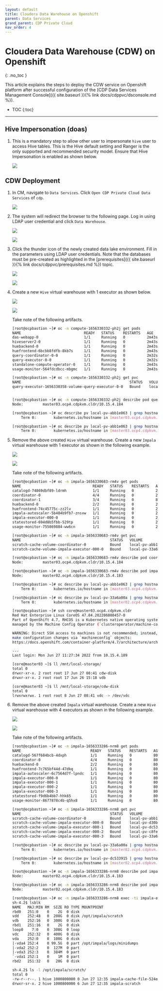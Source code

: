 ```yaml
---
layout: default
title: Cloudera Data Warehouse on Openshift
parent: Data Services
grand_parent: CDP Private Cloud
nav_order: 4
---
```


# Cloudera Data Warehouse (CDW) on Openshift
{: .no_toc }

This article explains the steps to deploy the CDW service on Openshift platform after successful configuration of the [CDP Data Services Management Console]({{ site.baseurl }}{% link docs/cdppvc/dsconsole.md %}).

- TOC
{:toc}

---  


## Hive Impersonation (doas)

1. This is a mandatory step to allow other user to impersonate `hive` user to access Hive tables. This is the Hive default setting and Ranger is the only supported and recommended security model. Ensure that Hive Impersonation is enabled as shown below.

    ![](../../assets/images/cdw/hiveimpersonation.png)  


## CDW Deployment

1. In CM, navigate to `Data Services`. Click `Open CDP Private Cloud Data Services` of `cdp`. 

    ![](../../assets/images/ocp4/addocp10.png) 
    
2. The system will redirect the browser to the following page. Log in using LDAP user credential and click `Data Warehouse`.   

    ![](../../assets/images/dsconsole/dslogin1.png)
    
    ![](../../assets/images/dsconsole/dslogin2.png)

3. Click the thunder icon of the newly created data lake environment. Fill in the parameters using LDAP user credentials. Note that the databases must be pre-created as highlighted in the [prerequisites]({{ site.baseurl }}{% link docs/cdppvc/prerequisites.md %}) topic. 

    ![](../../assets/images/ocp4/ocpcdw1.png)

    ![](../../assets/images/ocp4/ocpcdw2.png)
    
4. Create a new `Hive` virtual warehouse with 1 executor as shown below.

    ![](../../assets/images/ocp4/ocpcdw3.png) 

    ![](../../assets/images/ocp4/ocpcdw4.png) 

    Take note of the following artifacts.
    
    ```bash   
    [root@ocpbastion ~]# oc -n compute-1656330332-ph2j get pods
    NAME                             READY   STATUS    RESTARTS   AGE
    das-webapp-0                     1/1     Running   0          2m43s
    hiveserver2-0                    1/1     Running   0          2m43s
    huebackend-0                     1/1     Running   0          2m43s
    huefrontend-6bcbb8fdfb-8kb7s     1/1     Running   0          2m43s
    query-coordinator-0-0            1/1     Running   0          2m32s
    query-executor-0-0               1/1     Running   0          2m32s
    standalone-compute-operator-0    1/1     Running   0          2m43s
    usage-monitor-564fdcdbcc-mbgmc   1/1     Running   0          2m43s

    [root@ocpbastion ~]# oc -n compute-1656330332-ph2j get pvc
    NAME                                                  STATUS   VOLUME              CAPACITY   ACCESS MODES   STORAGECLASS   AGE
    query-executor-1656330358-volume-query-executor-0-0   Bound    local-pv-abb1e063   400Gi      RWO            cdw-disk       2m34s


    [root@ocpbastion ~]# oc -n compute-1656330332-ph2j describe pod query-executor-0-0 | grep Node:
    Node:         master03.ocp4.cdpkvm.cldr/10.15.4.184

    [root@ocpbastion ~]# oc describe pv local-pv-abb1e063 | grep hostname
        Term 0:        kubernetes.io/hostname in [master03.ocp4.cdpkvm.cldr]

    [root@ocpbastion ~]# oc describe pv local-pv-abb1e063 | grep hostname
        Term 0:        kubernetes.io/hostname in [master03.ocp4.cdpkvm.cldr]
    ```
    
5. Remove the above created `Hive` virtual warehouse. Create a new `Impala` virtual warehouse with 1 executor as shown in the following example.

    ![](../../assets/images/ocp4/ocpcdw5.png) 
    
    ![](../../assets/images/ocp4/ocpcdw6.png) 
    
    Take note of the following artifacts.
    
    ```bash    
    [root@ocpbastion ~]# oc -n impala-1656330683-rm4v get pods
    NAME                                 READY   STATUS    RESTARTS   AGE
    catalogd-74869dbf89-ldrmh            1/1     Running   0          2m2s
    coordinator-0                        4/4     Running   0          2m2s
    coordinator-1                        3/4     Running   0          80s
    huebackend-0                         2/2     Running   0          2m2s
    huefrontend-74c45775c-zz2lv          1/1     Running   0          2m2s
    impala-autoscaler-5b484b9fb7-znsxw   1/1     Running   0          2m1s
    impala-executor-000-0                1/1     Running   0          2m2s
    statestored-694d8b5fbb-529tp         1/1     Running   0          2m2s
    usage-monitor-755869884-ww6cn        1/1     Running   0          2m2s

    [root@ocpbastion ~]# oc -n impala-1656330683-rm4v get pvc
    NAME                                         STATUS   VOLUME              CAPACITY   ACCESS MODES   STORAGECLASS   AGE
    scratch-cache-volume-coordinator-0           Bound    local-pv-abb1e063   400Gi      RWO            cdw-disk       9s
    scratch-cache-volume-impala-executor-000-0   Bound    local-pv-33a6a00a   400Gi      RWO            cdw-disk       9s

    [root@ocpbastion ~]# oc -n impala-1656330683-rm4v describe pod coordinator-0 | grep Node:
    Node:         master03.ocp4.cdpkvm.cldr/10.15.4.184
    
    [root@ocpbastion ~]# oc -n impala-1656330683-rm4v describe pod impala-executor-000-0 | grep Node:
    Node:         master02.ocp4.cdpkvm.cldr/10.15.4.183
    
    [root@ocpbastion ~]# oc describe pv local-pv-abb1e063 | grep hostname
        Term 0:        kubernetes.io/hostname in [master03.ocp4.cdpkvm.cldr]
   
    [root@ocpbastion ~]# oc describe pv local-pv-33a6a00a | grep hostname
        Term 0:        kubernetes.io/hostname in [master02.ocp4.cdpkvm.cldr]

    [root@ocpbastion ~]# ssh core@master03.ocp4.cdpkvm.cldr
    Red Hat Enterprise Linux CoreOS 47.84.202206080457-0    
    Part of OpenShift 4.7, RHCOS is a Kubernetes native operating system
    managed by the Machine Config Operator (`clusteroperator/machine-config`).

    WARNING: Direct SSH access to machines is not recommended; instead,
    make configuration changes via `machineconfig` objects:
    https://docs.openshift.com/container-platform/4.7/architecture/architecture-rhcos.html

    ---
    Last login: Mon Jun 27 11:27:34 2022 from 10.15.4.189

    [core@master03 ~]$ ll /mnt/local-storage/
    total 0
    drwxr-xr-x. 2 root root 17 Jun 27 08:41 cdw-disk
    drwxr-xr-x. 2 root root 17 Jun 26 15:18 vdb
    
    [core@master03 ~]$ ll /mnt/local-storage/cdw-disk
    total 0
    lrwxrwxrwx. 1 root root 8 Jun 27 08:41 vdc -> /dev/vdc                                             cdw-disk                               11m
    ```

6. Remove the above created `Impala` virtual warehouse. Create a new `Hive` virtual warehouse with 4 executors as shown in the following example.
    
    ![](../../assets/images/ocp4/ocpcdw7.png) 
    
    ![](../../assets/images/ocp4/ocpcdw8.png) 
    
    Take note of the following artifacts.
    
    ```bash    
    [root@ocpbastion ~]# oc -n impala-1656333286-nrm8 get pods
    NAME                                READY   STATUS    RESTARTS   AGE
    catalogd-567f684bcb-4dxph           1/1     Running   0          80s
    coordinator-0                       4/4     Running   0          80s
    huebackend-0                        2/2     Running   0          80s
    huefrontend-7c765bf44d-47dkq        1/1     Running   0          80s
    impala-autoscaler-6c7564d7f-lpndc   1/1     Running   0          80s
    impala-executor-000-0               1/1     Running   0          80s
    impala-executor-000-1               1/1     Running   0          80s
    impala-executor-000-2               1/1     Running   0          80s
    impala-executor-000-3               1/1     Running   0          80s
    statestored-f9d6b4bb7-hhk65         1/1     Running   0          80s
    usage-monitor-8677878c4b-q5hx8      1/1     Running   0          80s
    
    [root@ocpbastion ~]# oc -n impala-1656333286-nrm8 get pvc
    NAME                                         STATUS   VOLUME              CAPACITY   ACCESS MODES   STORAGECLASS   AGE
    scratch-cache-volume-coordinator-0           Bound    local-pv-abb1e063   400Gi      RWO            cdw-disk       103s
    scratch-cache-volume-impala-executor-000-0   Bound    local-pv-d30bd8ac   200Gi      RWO            cdw-disk       103s
    scratch-cache-volume-impala-executor-000-1   Bound    local-pv-dc533915   200Gi      RWO            cdw-disk       103s
    scratch-cache-volume-impala-executor-000-2   Bound    local-pv-c8fe6eea   200Gi      RWO            cdw-disk       103s
    scratch-cache-volume-impala-executor-000-3   Bound    local-pv-33a6a00a   400Gi      RWO            cdw-disk       103s

    [root@ocpbastion ~]# oc describe pv local-pv-33a6a00a | grep hostname
        Term 0:        kubernetes.io/hostname in [master02.ocp4.cdpkvm.cldr]

    [root@ocpbastion ~]# oc describe pv local-pv-dc533915 | grep hostname
        Term 0:        kubernetes.io/hostname in [master02.ocp4.cdpkvm.cldr]
    
    [root@ocpbastion ~]# oc -n impala-1656333286-nrm8 describe pod impala-executor-000-1 | grep Node:
    Node:         master02.ocp4.cdpkvm.cldr/10.15.4.183

    [root@ocpbastion ~]# oc -n impala-1656333286-nrm8 describe pod impala-executor-000-3 | grep Node:
    Node:         master02.ocp4.cdpkvm.cldr/10.15.4.183

    [root@ocpbastion ~]# oc -n impala-1656333286-nrm8 exec -ti impala-executor-000-1 -- /bin/sh
    sh-4.2$ lsblk
    NAME   MAJ:MIN RM  SIZE RO TYPE MOUNTPOINT
    rbd0   251:0    0    2G  0 disk 
    vdd    252:48   0  200G  0 disk /opt/impala/scratch
    vdb    252:16   0  300G  0 disk 
    rbd1   251:16   0    2G  0 disk 
    loop0    7:0    0  300G  0 loop 
    vdc    252:32   0  400G  0 disk 
    vda    252:0    0  100G  0 disk 
    |-vda4 252:4    0 99.5G  0 part /opt/impala/logs/minidumps
    |-vda2 252:2    0  127M  0 part 
    |-vda3 252:3    0  384M  0 part 
    `-vda1 252:1    0    1M  0 part 
    rbd2   251:32   0   20G  0 disk 

    sh-4.2$ ls -l /opt/impala/scratch/
    total 0
    -rw-r--r--. 1 hive 1000800000 0 Jun 27 12:35 impala-cache-file-524e9102ab341ef1:1917da93c3905ab4
    drwxr-sr-x. 2 hive 1000800000 6 Jun 27 12:35 impala-scratch
    ```


    
  
